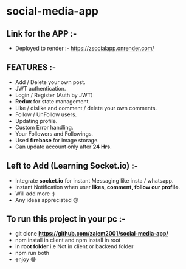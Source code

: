 # social-media-app

## Link for the APP :-

* Deployed to render :- https://zsocialapp.onrender.com/

## FEATURES :-
 
* Add / Delete your own post.
* JWT authentication.
* Login / Register (Auth by JWT)
* **Redux** for state management.
* Like / dislike and comment / delete your own comments.
* Follow / UnFollow users.
* Updating profile.
* Custom Error handling.
* Your Followers and Followings.
* Used **firebase** for image storage.
* Can update account only after **24 Hrs**.

## Left to Add (Learning Socket.io) :-

* Integrate **socket.io** for instant Messaging like insta / whatsapp.
* Instant Notification when user **likes, comment, follow our profile**.
* Will add more :)
* Any ideas appreciated 🙃

## To run this project in your pc :-
 * git clone **https://github.com/zaiem2001/social-media-app/**
 * npm install in client and npm install in root
 * in **root folder** i.e Not in client or backend folder
 * npm run both
 * enjoy 😁
